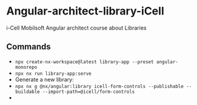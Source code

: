# Angular-architect-library-iCell
i-Cell Mobilsoft Angular architect course about Libraries

## Commands
- `npx create-nx-workspace@latest library-app --preset angular-monorepo`
- `npx nx run library-app:serve`
- Generate a new library:
- `npx nx g @nx/angular:library icell-form-controls --publishable --buildable --import-path=@icell/form-controls`
- 